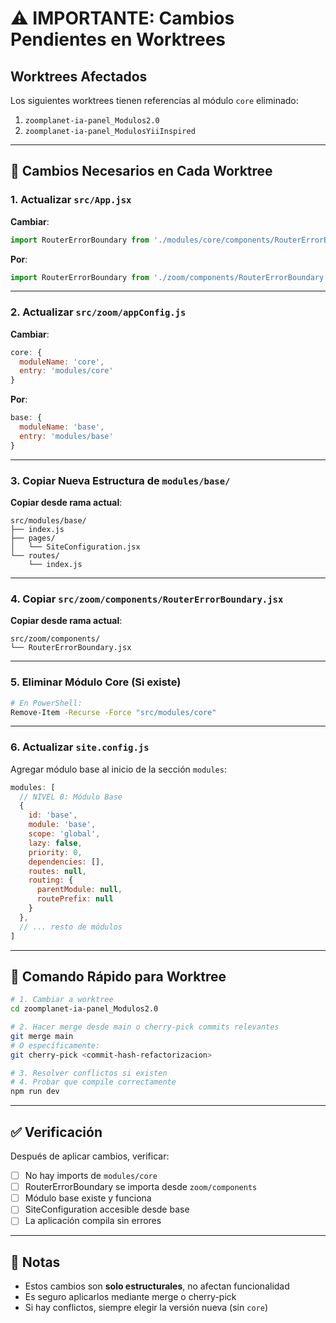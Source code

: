 # ⚠️ IMPORTANTE: Cambios Pendientes en Worktrees

## Worktrees Afectados

Los siguientes worktrees tienen referencias al módulo `core` eliminado:

1. `zoomplanet-ia-panel_Modulos2.0`
2. `zoomplanet-ia-panel_ModulosYiiInspired`

---

## 🔄 Cambios Necesarios en Cada Worktree

### 1. Actualizar `src/App.jsx`

**Cambiar**:
```javascript
import RouterErrorBoundary from './modules/core/components/RouterErrorBoundary';
```

**Por**:
```javascript
import RouterErrorBoundary from './zoom/components/RouterErrorBoundary';
```

---

### 2. Actualizar `src/zoom/appConfig.js`

**Cambiar**:
```javascript
core: {
  moduleName: 'core',
  entry: 'modules/core'
}
```

**Por**:
```javascript
base: {
  moduleName: 'base',
  entry: 'modules/base'
}
```

---

### 3. Copiar Nueva Estructura de `modules/base/`

**Copiar desde rama actual**:
```
src/modules/base/
├── index.js
├── pages/
│   └── SiteConfiguration.jsx
└── routes/
    └── index.js
```

---

### 4. Copiar `src/zoom/components/RouterErrorBoundary.jsx`

**Copiar desde rama actual**:
```
src/zoom/components/
└── RouterErrorBoundary.jsx
```

---

### 5. Eliminar Módulo Core (Si existe)

```bash
# En PowerShell:
Remove-Item -Recurse -Force "src/modules/core"
```

---

### 6. Actualizar `site.config.js`

Agregar módulo base al inicio de la sección `modules`:

```javascript
modules: [
  // NIVEL 0: Módulo Base
  {
    id: 'base',
    module: 'base',
    scope: 'global',
    lazy: false,
    priority: 0,
    dependencies: [],
    routes: null,
    routing: {
      parentModule: null,
      routePrefix: null
    }
  },
  // ... resto de módulos
]
```

---

## 🎯 Comando Rápido para Worktree

```bash
# 1. Cambiar a worktree
cd zoomplanet-ia-panel_Modulos2.0

# 2. Hacer merge desde main o cherry-pick commits relevantes
git merge main
# O específicamente:
git cherry-pick <commit-hash-refactorizacion>

# 3. Resolver conflictos si existen
# 4. Probar que compile correctamente
npm run dev
```

---

## ✅ Verificación

Después de aplicar cambios, verificar:

- [ ] No hay imports de `modules/core`
- [ ] RouterErrorBoundary se importa desde `zoom/components`
- [ ] Módulo base existe y funciona
- [ ] SiteConfiguration accesible desde base
- [ ] La aplicación compila sin errores

---

## 📝 Notas

- Estos cambios son **solo estructurales**, no afectan funcionalidad
- Es seguro aplicarlos mediante merge o cherry-pick
- Si hay conflictos, siempre elegir la versión nueva (sin `core`)

